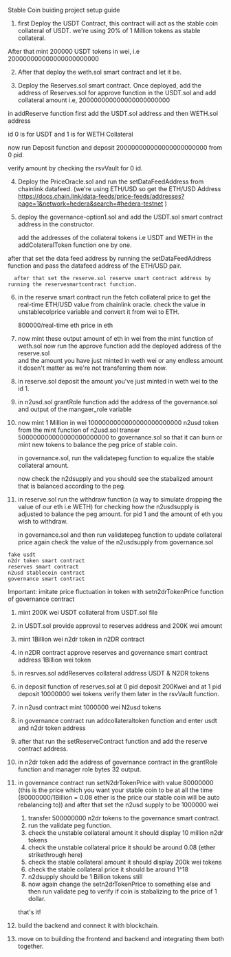 
<!-- stable coin using real world ether price feched from the chainlink oracle data feed   -->
Stable Coin buiding project setup guide

1. first Deploy the USDT Contract, this contract will act as the stable coin collateral of USDT. we're using 20% of 1 Million tokens as stable collateral. 

After that mint 200000 USDT tokens in wei, i.e  200000000000000000000000


2. After that deploy the weth.sol smart contract and let it be.

3. Deploy the Reserves.sol smart contract. Once deployed, add the address of Reserves.sol for approve function in the USDT.sol and add collateral amount i.e, 200000000000000000000000


in addReserve function first add the USDT.sol address and then WETH.sol address

id 0 is for USDT and 1 is for WETH Collateral

now run Deposit function and deposit 200000000000000000000000 from 0 pid. 


verify amount by checking the rsvVault  for 0 id. 

4. Deploy the PriceOracle.sol and run the setDataFeedAddress from chainlink datafeed. 
(we're using ETH/USD so get the ETH/USD Address https://docs.chain.link/data-feeds/price-feeds/addresses?page=1&network=hedera&search=#hedera-testnet )

5. deploy the governance-option1.sol and add the USDT.sol smart contract address in the constructor. 
   
   add the addresses of the collateral tokens i.e USDT and WETH in the addColateralToken function one by one.

<!-- Building stage remaining after this point -->
   after that set the data feed address by running the setDataFeedAddress function and pass the datafeed address of the ETH/USD pair. 

      after that set the reserve.sol reserve smart contract address by running the reservesmartcontract function. 

6. in the reserve smart contract run the fetch collateral price to get the real-time ETH/USD value from chainlink oracle.
   check the value in unstablecolprice variable and convert it from wei to ETH.

    800000/real-time eth price in eth

    
7. now mint these output amount of eth in wei from the mint function of weth.sol 
    now run the approve function 
     add the deployed address of the reserve.sol  
     and the amount you have just minted in weth wei or any endless amount it dosen't matter as we're not transferring them now.

8. in reserve.sol deposit the amount you've just minted in weth wei to the id 1.

9. in n2usd.sol grantRole function add the address of the governance.sol  and output of the mangaer_role variable 

10. now mint 1 Million in wei 1000000000000000000000000 n2usd token from the mint function of n2usd.sol
    transer 500000000000000000000000 to governance.sol so that it can burn or mint new tokens to balance the peg price of stable coin.


    in governance.sol, run the validatepeg function  to equalize the stable collateral amount.

    now check the n2dsupply and you should see the stabalized amount that is balanced according to the peg. 

11. in reserve.sol run the withdraw function (a way to simulate dropping the value of our eth i.e WETH) for checking  how the n2usdsupply is adjusted to balance the peg amount. for pid 1 and the amount of eth you wish to withdraw. 

    in governance.sol and then run validatepeg function to update collateral price again check the value of the n2usdsupply from governance.sol  

    



    <!-- 26.40 timestamp for the blog -->
<!-- deploying the stablecoin with custom unstable collateral coin, this unstable collateral coin will act as real world ether, however with this fake ether we'll be able to fluctuate the price as we wish and witness the stablecoin auto rebalnce the collateral itself after executing the validate peg function.   -->
<!-- deployment process with custom fake unstable collateral n2dr token -->
    fake usdt
    n2dr token smart contract
    reserves smart contract
    n2usd stablecoin contract
    governance smart contract


Important: imitate price fluctuation in token with setn2drTokenPrice function of governance contract


<!-- execution process -->

1. mint 200K wei USDT collateral from USDT.sol file
2. in USDT.sol provide approval to reserves address and 200K wei amount
3. mint 1Billion wei n2dr token in n2DR contract
4. in n2DR contract approve reserves and governance smart contract address 1Billion wei token 
5. in resrves.sol  addReserves collateral address USDT & N2DR tokens 
6. in deposit function of reserves.sol at 0 pid deposit 200Kwei and at 1 pid deposit 10000000 wei tokens verify them later in the rsvVault function.
7. in n2usd contract mint 1000000 wei N2usd tokens
8. in governance contract run addcollateraltoken function and enter usdt and n2dr token address
9. after that run the setReserveContract function and add the reserve contract address.
10. in n2dr token add the address of governance contract in the grantRole function and manager role bytes 32 output.
11. in governance contract run setN2drTokenPrice with value 80000000 (this is the price which you want your stable coin to be at all the time (80000000/1Billion = 0.08 ether is the price our stable coin will be auto rebalancing to)) and after that set the n2usd supply to be 1000000 wei  
    1.  transfer 500000000 n2dr tokens to the governance smart contract.
    2.  run the validate peg function. 
    3.  check the unstable collateral amount it should display 10 million n2dr tokens
    4.  check the unstable collateral price it should be around 0.08 (ether strikethrough here)
    5.  check the stable collateral amount it should display 200k wei tokens
    6.  check the stable collateral price it should be around 1^18
    7.  n2dsupply should be 1 Billion tokens still 
    8.  now again change the setn2drTokenPrice to something else and then run validate peg to verify if coin is stabalizing to the price of 1 dollar.
    
    that's it! 

12. build the backend and connect it with blockchain.
13. move on to building the frontend and backend and integrating them both together. 

